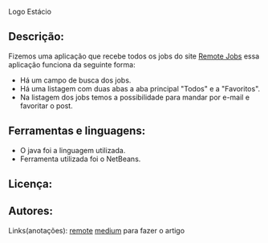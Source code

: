 Logo Estácio

## Descrição:
Fizemos uma aplicação que recebe todos os jobs do site [Remote Jobs](https://remoteok.io/) essa aplicação funciona da seguinte forma:
- Há um campo de busca dos jobs.
- Há uma listagem com duas abas a aba principal "Todos" e a "Favoritos".
- Na listagem dos jobs temos a possibilidade para mandar por e-mail e favoritar o post.

## Ferramentas e linguagens:
- O java foi a linguagem utilizada.
- Ferramenta utilizada foi o NetBeans.

## Licença:

## Autores:


Links(anotações):
[remote](https://remoteok.io/)
[medium](https://medium.com/topic/technology) para fazer o artigo
